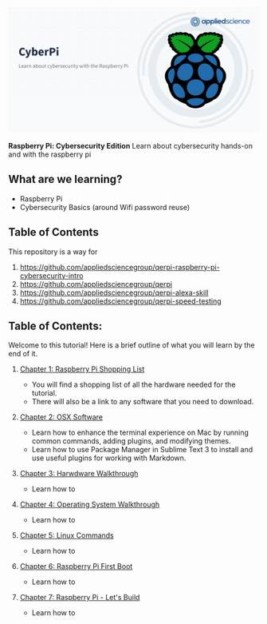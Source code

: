 ![CyberPi](/cyber-pi-github-profile.png)

**Raspberry Pi: Cybersecurity Edition**
Learn about cybersecurity hands-on and with the raspberry pi

## What are we learning?
- Raspberry Pi
- Cybersecurity Basics (around Wifi password reuse)

## Table of Contents
This repository is a way for 


1. https://github.com/appliedsciencegroup/qerpi-raspberry-pi-cybersecurity-intro
2. https://github.com/appliedsciencegroup/qerpi
3. https://github.com/appliedsciencegroup/qerpi-alexa-skill
4. https://github.com/appliedsciencegroup/qerpi-speed-testing




## Table of Contents:
Welcome to this tutorial! Here is a brief outline of what you will learn by the end of it.

1. [Chapter 1: Raspberry Pi Shopping List](https://github.com/appliedsciencegroup/raspberry-pi-cybersecurity-intro/tree/main/001-raspberry-pi-shopping-list)  
	- You will find a shopping list of all the hardware needed for the tutorial.
	- There will also be a link to any software that you need to download.

2. [Chapter 2: OSX Software](https://github.com/appliedsciencegroup/raspberry-pi-cybersecurity-intro/tree/main/002-software-tools-and-tricks)  
	- Learn how to enhance the terminal experience on Mac by running common commands, adding plugins, and modifying themes.
	- Learn how to use Package Manager in Sublime Text 3 to install and use useful plugins for working with Markdown.


3. [Chapter 3: Harwdware Walkthrough](https://github.com/appliedsciencegroup/raspberry-pi-cybersecurity-intro/tree/main/003-pi-hardware-walkthrough)  
	- Learn how to

4. [Chapter 4: Operating System Walkthrough](https://github.com/appliedsciencegroup/raspberry-pi-cybersecurity-intro/tree/main/004-operating-system-walkthrough)  
	- Learn how to

5. [Chapter 5: Linux Commands](https://github.com/appliedsciencegroup/raspberry-pi-cybersecurity-intro/tree/main/005-raspberry-pi-linux-commands)  
	- Learn how to

6. [Chapter 6: Raspberry Pi First Boot](https://github.com/appliedsciencegroup/raspberry-pi-cybersecurity-intro/tree/main/006-raspberry-pi-first-boot)  
	- Learn how to

7. [Chapter 7: Raspberry Pi - Let's Build](https://github.com/appliedsciencegroup/raspberry-pi-cybersecurity-intro/tree/main/007-raspberry-pi-lets-build)  
	- Learn how to
